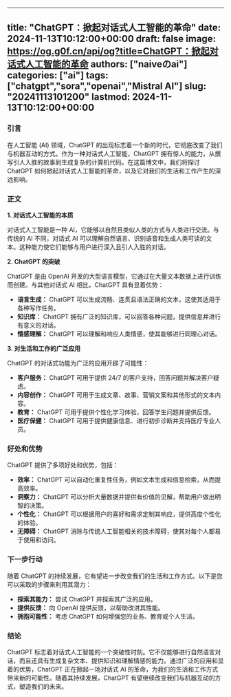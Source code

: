 
---
title: "ChatGPT：掀起对话式人工智能的革命"
date: 2024-11-13T10:12:00+00:00
draft: false
image: https://og.g0f.cn/api/og?title=ChatGPT：掀起对话式人工智能的革命
authors: ["naiveのai"]
categories: ["ai"]
tags: ["chatgpt","sora","openai","Mistral AI"]
slug: "20241113101200"
lastmod: 2024-11-13T10:12:00+00:00
---
### 引言

在人工智能 (AI) 领域，ChatGPT 的出现标志着一个新的时代，它彻底改变了我们与机器互动的方式。作为一种对话式人工智能，ChatGPT 拥有惊人的能力，从撰写引人入胜的故事到生成复杂的计算机代码。在这篇博文中，我们将探讨 ChatGPT 如何掀起对话式人工智能的革命，以及它对我们的生活和工作产生的深远影响。

### 正文

**1. 对话式人工智能的本质**

对话式人工智能是一种 AI，它能够以自然且类似人类的方式与人类进行交流。与传统的 AI 不同，对话式 AI 可以理解自然语言、识别语音和生成人类可读的文本。这种能力使它们能够与用户进行深入且引人入胜的对话。

**2. ChatGPT 的突破**

ChatGPT 是由 OpenAI 开发的大型语言模型，它通过在大量文本数据上进行训练而创建。与其他对话式 AI 相比，ChatGPT 具有显着优势：

- **语言生成：** ChatGPT 可以生成流畅、连贯且语法正确的文本，这使其适用于各种写作任务。
- **知识库：** ChatGPT 拥有广泛的知识库，可以回答各种问题，提供信息并进行有意义的对话。
- **情感理解：** ChatGPT 可以理解和响应人类情感，使其能够进行同理心对话。

**3. 对生活和工作的广泛应用**

ChatGPT 的对话式功能为广泛的应用开辟了可能性：

- **客户服务：** ChatGPT 可用于提供 24/7 的客户支持，回答问题并解决客户疑虑。
- **内容创作：** ChatGPT 可用于生成文章、故事、营销文案和其他形式的文本内容。
- **教育：** ChatGPT 可用于提供个性化学习体验，回答学生问题并提供反馈。
- **医疗保健：** ChatGPT 可用于提供健康信息、进行初步诊断并支持医疗专业人员。

### 好处和优势

ChatGPT 提供了多项好处和优势，包括：

- **效率：** ChatGPT 可以自动化重复性任务，例如文本生成和信息检索，从而提高效率。
- **洞察力：** ChatGPT 可以分析大量数据并提供有价值的见解，帮助用户做出明智的决策。
- **个性化：** ChatGPT 可以根据用户的喜好和需求定制其响应，提供高度个性化的体验。
- **无障碍：** ChatGPT 消除与传统人工智能相关的技术障碍，使其对每个人都易于使用和访问。

### 下一步行动

随着 ChatGPT 的持续发展，它有望进一步改变我们的生活和工作方式。以下是您可以采取的步骤来利用其潜力：

- **探索其能力：** 尝试 ChatGPT 并探索其广泛的应用。
- **提供反馈：** 向 OpenAI 提供反馈，以帮助改进其性能。
- **拥抱可能性：** 考虑 ChatGPT 如何增强您的业务、教育或个人生活。

### 结论

ChatGPT 标志着对话式人工智能的一个突破性时刻。它不仅能够进行自然语言对话，而且还具有生成复杂文本、提供知识和理解情感的能力。通过广泛的应用和显着的优势，ChatGPT 正在掀起一场对话式 AI 的革命，为我们的生活和工作方式带来新的可能性。随着其持续发展，ChatGPT 有望继续改变我们与机器互动的方式，塑造我们的未来。